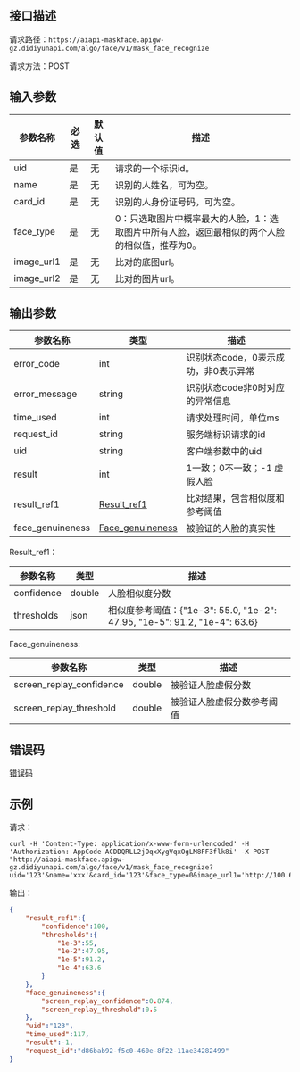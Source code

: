 ## 接口描述
请求路径：`https://aiapi-maskface.apigw-gz.didiyunapi.com/algo/face/v1/mask_face_recognize`

请求方法：POST
## 输入参数
|参数名称 | 必选 | 默认值 | 描述|
|--------|-----|-----|-----|
|uid| 是 | 无 | 请求的一个标识id。 |
|name| 是 | 无 | 识别的人姓名，可为空。 |
|card_id| 是 | 无 | 识别的人身份证号码，可为空。 |
|face_type| 是 | 无 | 0：只选取图片中概率最大的人脸，1：选取图片中所有人脸，返回最相似的两个人脸的相似值，推荐为0。 |
|image_url1| 是 | 无 | 比对的底图url。 |
|image_url2| 是 | 无 | 比对的图片url。 |

## 输出参数
|参数名称  | 类型 | 描述|
|--------|-----|-----|
|error_code|int|识别状态code，0表示成功，非0表示异常	|
|error_message|string|识别状态code非0时对应的异常信息	|
|time_used | int  |请求处理时间，单位ms |
|request_id | string  |服务端标识请求的id |
|uid | string  |客户端参数中的uid |
|result | int  |1一致；0不一致；-1 虚假人脸 |
|result_ref1 | [Result_ref1](#Result_ref1)  |比对结果，包含相似度和参考阈值 |
|face_genuineness | [Face_genuineness](#Face_genuineness)|被验证的人脸的真实性 |

<span id="Result_ref1"></span>
Result_ref1：

|参数名称  | 类型 | 描述 |
|--------|-----|-----|
|confidence | double | 人脸相似度分数 |
|thresholds | json | 相似度参考阈值：{"1e-3": 55.0, "1e-2": 47.95, "1e-5": 91.2, "1e-4": 63.6} |

<span id="Face_genuineness"></span>
Face_genuineness:

|参数名称  | 类型 | 描述 |
|--------|-----|-----|
|screen_replay_confidence | double | 被验证人脸虚假分数 |
|screen_replay_threshold | double | 被验证人脸虚假分数参考阈值 |

## 错误码
[错误码](/static/apimarket-docs/services/AI/人脸识别/错误码.md#errorCode)

## 示例

请求：
``` shell
curl -H 'Content-Type: application/x-www-form-urlencoded' -H 'Authorization: AppCode ACDDQRLL2jOqxXygVqxOgLM8FF3flk8i' -X POST "http://aiapi-maskface.apigw-gz.didiyunapi.com/algo/face/v1/mask_face_recognize?uid='123'&name='xxx'&card_id='123'&face_type=0&image_url1='http://100.69.238.155:8002/static/labelpbi/imglabel/image_label/face_plate/face1.jpg'&image_url2='http://100.69.238.155:8002/static/labelpbi/imglabel/image_label/face_plate/face1.jpg'&bizcode=0"
```
输出：
``` json
{
    "result_ref1":{
        "confidence":100,
        "thresholds":{
            "1e-3":55,
            "1e-2":47.95,
            "1e-5":91.2,
            "1e-4":63.6
        }
    },
    "face_genuineness":{
        "screen_replay_confidence":0.874,
        "screen_replay_threshold":0.5
    },
    "uid":"123",
    "time_used":117,
    "result":-1,
    "request_id":"d86bab92-f5c0-460e-8f22-11ae34282499"
}
```
